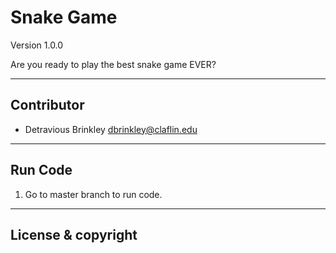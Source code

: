 # Snake Game

Version 1.0.0

Are you ready to play the best snake game EVER?

---

## Contributor
* Detravious Brinkley <dbrinkley@claflin.edu>


---
## Run Code
1.	Go to master branch to run code.

---
## License & copyright
